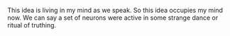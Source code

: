 This idea is living in my mind as we speak. So this idea occupies my mind now.
We can say a set of neurons were active in some strange dance or ritual of truthing.
